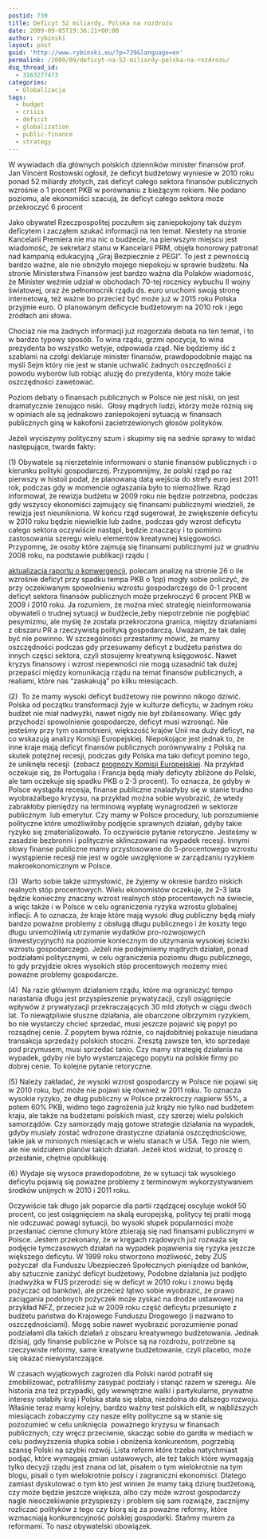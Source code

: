 ```yaml
---
postid: 739
title: Deficyt 52 miliardy, Polska na rozdrożu
date: 2009-09-05T19:36:21+00:00
author: rybinski
layout: post
guid: 'http://www.rybinski.eu/?p=739&language=en'
permalink: /2009/09/deficyt-na-52-miliardy-polska-na-rozdrozu/
dsq_thread_id:
  - 3163277473
categories:
  - Globalizacja
tags:
  - budget
  - crisis
  - deficit
  - globalization
  - public-finance
  - strategy
---
```

W wywiadach dla głównych polskich dzienników minister finansów prof. Jan Vincent Rostowski ogłosił, że deficyt budżetowy wyniesie w 2010 roku ponad 52 miliardy złotych, zaś deficyt całego sektora finansów publicznych wzrośnie o 1 procent PKB w porównaniu z bieżącym rokiem. Nie podano poziomu, ale ekonomiści szacują, że deficyt całego sektora może przekroczyć 6 procent

<p class="MsoNormal">
  Jako obywatel Rzeczpospolitej poczułem się zaniepokojony tak dużym deficytem i zacząłem szukać informacji na ten temat. Niestety na stronie Kancelarii Premiera nie ma nic o budżecie, na pierwszym miejscu jest wiadomość, że sekretarz stanu w Kancelarii PRM, objęła honorowy patronat nad kampanią edukacyjną „Graj Bezpiecznie z PEGI”. To jest z pewnością bardzo ważne, ale nie obniżyło mojego niepokoju w sprawie budżetu. Na stronie Ministerstwa Finansów jest bardzo ważna dla Polaków wiadomość, że Minister weźmie udział w obchodach 70-tej rocznicy wybuchu II wojny światowej, oraz że pełnomocnik rządu ds. euro uruchomi swoją stronę internetową, też ważne bo przecież być może już w 2015 roku Polska przyjmie euro. O planowanym deficycie budżetowym na 2010 rok i jego źródłach ani słowa.
</p>

Chociaż nie ma żadnych informacji już rozgorzała debata na ten temat, i to w bardzo typowy sposób. To wina rządu, grzmi opozycja, to wina prezydenta bo wszystko wetyje, odpowiada rząd. Nie będziemy iść z szablami na czołgi deklaruje minister finansów, prawdopodobnie mając na myśli Sejm który nie jest w stanie uchwalić żadnych oszczędności z powodu wyborów lub robiąc aluzję do prezydenta, który może takie oszczędności zawetować.

Poziom debaty o finansach publicznych w Polsce nie jest niski, on jest dramatycznie żenująco niski.  Głosy mądrych ludzi, którzy może różnią się w opiniach ale są jednakowo zaniepokojeni sytuacją w finansach publicznych giną w kakofonii zacietrzewionych głosów polityków.

Jeżeli wyciszymy polityczny szum i skupimy się na sednie sprawy to widać następujące, twarde fakty:

<!--more-->(1) Obywatele są nierzetelnie informowani o stanie finansów publicznych i o kierunku polityki gospodarczej. Przypomnijmy, że polski rząd po raz pierwszy w histoii podał, że planowaną datą wejścia do strefy euro jest 2011 rok, podczas gdy w momencie ogłaszania było to niemożliwe. Rząd informował, że rewizja budżetu w 2009 roku nie będzie potrzebna, podczas gdy wszyscy ekonomiści zajmujący się finansami publicznymi wiedzieli, że rewizja jest nieunikniona. W końcu rząd sugerował, że zwiększenie deficytu w 2010 roku będzie niewielkie lub żadne, podczas gdy wzrost deficytu całego sektora oczywiście nastąpi, będzie znaczący i to pomimo zastosowania szeregu wielu elementów kreatywnej księgowości. Przypomnę, że osoby które zajmują się finansami publicznymi już w grudniu 2008 roku, na podstawie publikacji rządu (

[aktualizacja raportu o konwergencji](http://www.rybinski.eu/resources/non-modules.d/dispatcher/dispatch.php?id=2381), polecam analizę na stronie 26 o ile wzrośnie deficyt przy spadku tempa PKB o 1pp) mogły sobie policzyć, że przy oczekiwanym spowolnieniu wzrostu gospodarczego do 0-1 procent deficyt sektora finansów publicznych może przekroczyć 6 procent PKB w 2009 i 2010 roku. Ja rozumiem, że można mieć strategię nieinformowania obywateli o trudnej sytuacji w budżecie,żeby niepotrzebnie nie pogłębiać pesymizmu, ale myślę że została przekroczona granica, między działaniami z obszaru PR a rzeczywistą polityką gospodarczą. Uważam, że tak dalej być nie powinno. W szczególności przestańmy mówić, że mamy oszczędności podczas gdy przesuwamy deficyt z budżetu państwa do innych części sektora, czyli stosujemy kreatywną księgowość. Nawet kryzys finansowy i wzrost niepewności nie mogą uzasadnić tak dużej przepaści między komunikacją rządu na temat finansów publicznych, a realiami, które nas “zaskakują” po kilku miesiącach. 

(2)  To że mamy wysoki deficyt budżetowy nie powinno nikogo dziwić. Polska od początku transformacji żyje w kulturze deficytu, w żadnym roku budżet nie miał nadwyżki, nawet nigdy nie był zbilansowany. Więc gdy przychodzi spowolnienie gospodarcze, deficyt musi wzrosnąć. Nie jesteśmy przy tym osamotnieni, większość krajów Unii ma duży deficyt, na co wskazują analizy Komisji Europejskiej. Niepokojące jest jednak to, że inne kraje mają deficyt finansów publicznych porównywalny z Polską na skutek potężnej recesji, podczas gdy Polska ma taki deficyt pomino tego, że uniknęła recesji  (zobacz [prognozy Komisji Europejskiej](http://www.rybinski.eu/resources/non-modules.d/dispatcher/dispatch.php?id=2382). Na przykład oczekuje się, że Portugalia i Francja będą miały deficyty zbliżone do Polski, ale tam oczekuje się spadku PKB o 2-3 procent). To oznacza, że gdyby w Polsce wystąpiła recesja, finanse publiczne znalazłyby się w stanie trudno wyobrażalbego kryzysu, na przykład można sobie wyobrazić, że wtedy zabrakłoby pieniędzy na terminową wypłatę wynagrodzeń w sektorze publicznym  lub emerytur. Czy mamy w Polsce procedury, lub porozumienie polityczne które umożliwiłoby podjęcie sprawnych działań, gdyby takie ryzyko się zmaterializowało. To oczywiście pytanie retoryczne. Jesteśmy w zasadzie bezbronni i politycznie sklinczowani na wypadek recesji. Innymi słowy finanse publiczne mamy przystosowane do 5-procentowego wzrostu i wystąpienie recesji nie jest w ogóle uwzglęnione w zarządzaniu ryzykiem makroekonomicznym w Polsce. 

(3)  Warto sobie także uzmysłowić, że żyjemy w okresie bardzo niskich realnych stóp procentowych. Wielu ekonomistów oczekuje, że 2-3 lata będzie konieczny znaczny wzrost realnych stóp procentowych na świecie, a więc także i w Polsce w celu ograniczenia ryzyka wzrostu globalnej inflacji. A to oznacza, że kraje które mają wysoki dług publiczny będą miały bardzo poważne problemy z obsługą długu publicznego i że koszty tego długu uniemożliwią utrzymanie wydatków pro-rozwojowych (inwestycyjnych) na poziomie koniecznym do utzymania wysokiej ścieżki wzrostu gospodarczego. Jeżeli nie podejmiiemy mądrych działań, ponad podziałami politycznymi, w celu ograniczenia poziomu długu publicznego, to gdy przyjdzie okres wysokich stóp procentowych możemy mieć poważne problemy gospodarcze.

(4)  Na razie głównym działaniem rządu, które ma ograniczyć tempo narastania długu jest przyspieszenie prywatyzacji, czyli osiągnięcie wpływów z prywatyzacji przekraczających 30 mld złotych w ciągu dwóch lat. To niewątpliwie słuszne działania, ale obarczone olbrzymim ryzykiem, bo nie wystarczy chcieć sprzedać, musi jeszcze pojawić się popyt po rozsądnej cenie. Z popytem bywa różnie, co najdobitniej pokazuje nieudana transakcja sprzedaży polskich stoczni. Zresztą zawsze ten, kto sprzedaje pod przymusem, musi sprzedać tanio. Czy mamy strategię działania na wypadek, gdyby nie było wystarczającego popytu na polskie firmy po dobrej cenie. To kolejne pytanie retoryczne.

(5) Należy zakładać, że wysoki wzrost gospodarczy w Polsce nie pojawi się w 2010 roku, być może nie pojawi się również w 2011 roku. To oznacza wysokie ryzyko, że dług publiczny w Polsce przekroczy najpierw 55%, a potem 60% PKB, widmo tego zagrożenia już krąży nie tylko nad budżetem kraju, ale także na budżetami polskich miast, czy szerzej wielu polskich samorządów. Czy samorządy mają gotowe strategie działania na wypadek, gdyby musiały zostać wdrożone drastyczne działania oszczędnościowe, takie jak w minionych miesiącach w wielu stanach w USA. Tego nie wiem, ale nie widziałem planów takich działań. Jeżeli ktoś widział, to proszę o przesłanie, chętnie opublikuję. 

(6) Wydaje się wysoce prawdopodobne, że w sytuacji tak wysokiego deficytu pojawią się poważne problemy z terminowym wykorzystywaniem środków unijnych w 2010 i 2011 roku.

Oczywiście tak długo jak poparcie dla partii rządzącej oscyluje wokół 50 procent, co jest osiągnięciem na skalą europejską, politycy tej pratii mogą nie odczuwać powagi sytuacji, bo wysoki słupek popularności może przesłaniać ciemne chmury które zbierają się nad finansami publicznymi w Polsce. Jestem przekonany, że w kręgach rządowych już rozważa się podjęcie tymczasowych działań na wypadek pojawienia się ryzyka jeszcze większego deficytu. W 1999 roku stworzono możliwość, żeby ZUS pożyczał  dla Funduszu Ubezpieczeń Społecznych pieniądze od banków, aby sztucznie zaniżyć deficyt budżetowy, Podobne działania już podjęto (nadwyżka w FUS przerodzi się w deficyt w 2010 roku i znowu będą pożyczać od banków), ale przecież łątwo sobie wyobrazić, że prawo zaciągania podobnych pożyczek może zyskać na drodze ustawowej na przykład NFZ, przeciez już w 2009 roku część deficytu przesunięto z budżetu państwa do Krajowego Funduszu Drogowego (i nazwano to oszczędnościami). Mogę sobie nawet wyobrazić porozumienie ponad podziałami dla takich działań z obszaru kreatywnego budżetowania. Jednak dzisiaj, gdy finanse publiczne w Polsce są na rozdrożu, potrzebne są rzeczywiste reformy, same kreatywne budżetowanie, czyli placebo, może się okazać niewystarczające.

W czasach wyjątkowych zagrożeń dla Polski naród potrafił się zmobilizować, potrafiliśmy zasypać podziały i stanąć razem w szeregu. Ale historia zna też przypadki, gdy wewnętrzne walki i partykularne, prywatne interesy osłabiły kraj i Polska stała się słaba, niezdolna do dalszego rozwoju. Właśnie teraz mamy kolejny, bardzo ważny test polskich elit, w najbliższych miesiącach zobaczymy czy nasze elity polityczne są w stanie się pozozumieć w celu uniknięcia  poważnego kryzysu w finansach publicznych, czy wręcz przeciwnie, skacząc sobie do gardła w mediach w celu podwyższenia słupka sobie i obniżenia konkurentom, pogrzebią szansę Polski na szybki rozwój. Lista reform które trzeba natychmiast podjąć, które wymagają zmian ustawowych, ale też takich które wymagają tylko decyzji rządu jest znana od lat, pisałem o tym wielokrotnie na tym blogu, pisali o tym wielokrotnie polscy i zagraniczni ekonomiści. Dlatego zamiast dyskutować o tym kto jest winien że mamy taką dziurę budżetową, czy może będzie jeszcze większa, albo czy może wzrost gospodarczy nagle nieoczekiwanie przyspieszy i problem się sam rozwiąże, zacznijmy rozliczać polityków z tego czy biorą się za poważne reformy, które wzmacniają konkurencyjność polskiej gospodarki. Stańmy murem za reformami. To nasz obywatelski obowiązek.
